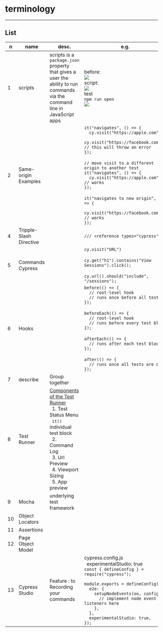 # terminology

---

## List
|n|name|desc.|e.g.|O/P|
|-|----|-----|----|---|
|1|scripts|scripts is a `package.json` property that gives a user the ability to run commands via the command line in JavaScript apps|before:<br/><img src="https://i.imgur.com/MRDIBzB.png"><br/>script:<br/><img src="https://i.imgur.com/LB35grJ.png"><br/>test<br/>`npm run open`<br/><img src="https://i.imgur.com/SkcZcK1.png">|
|2|Same-origin Examples||`it("navigates", () => {`<br/>`  cy.visit("https://apple.com");`<br/>`  cy.visit("https://facebook.com"); // this will throw an error`<br/>`});`<br/><br/>`// move visit to a different origin to another test`<br/>`it("navigates", () => {`<br/>`  cy.visit("https://apple.com"); // works`<br/>`});`<br/><br/>`it("navigates to new origin", () => {`<br/>`  cy.visit("https://facebook.com"); // works`<br/>`});`|
|4|Tripple-Slash Directive||`/// <reference types="cypress" />`|<img src="https://i.imgur.com/Jqiv11Y.png">|
|5|Commands Cypress||`cy.visit("URL")`<br/><br/>`cy.get("h1").contains("View Sessions").click();`<br/><br/>`cy.url().should("include", "/sessions");`|
|6|Hooks||`before(() => {`<br/>`  // root-level hook`<br/>`  // runs once before all tests`<br/>`});`<br/><br/>`beforeEach(() => {`<br/>`  // root-level hook`<br/>`  // runs before every test block`<br/>`});`<br/><br/>`afterEach(() => {`<br/>`  // runs after each test block`<br/>`});`<br/><br/>`after(() => {`<br/>`  // runs once all tests are done`<br/>`});`|
|7|describe|Group together||<img src="https://i.imgur.com/CDVdA9L.png">|
|8|Test Runner|<ins>Components of the Test Runner</ins><br/>&ensp;1. Test Status Menu<br/>&ensp;`it()` individual test block<br/>&ensp;2. Command Log<br/>&ensp;3. Url Preview<br/>&ensp;4. Viewport Sizing<br/>&ensp;5. App preview||<img src="https://i.imgur.com/mvbvVtZ.png">|
|9|Mocha|underlying test framework|
|10|Object Locators|
|11|Assertions|
|12|Page Object Model|
|13|Cypress Studio|Feature : to Recording your commands|cypress.config.js<br/>&ensp;experimentalStudio: true<br/>`const { defineConfig } = require("cypress");`<br/>` `<br/>`module.exports = defineConfig({`<br/>`  e2e: {`<br/>`    setupNodeEvents(on, config) {`<br/>`      // implement node event listeners here`<br/>`    },`<br/>`  },`<br/>`  experimentalStudio: true,`<br/>`});`|add cypress studio<br/><img src="https://i.imgur.com/eBgD0lU.png"><br/>|
